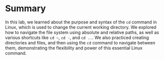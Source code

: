 # Summary

In this lab, we learned about the purpose and syntax of the `cd` command in Linux, which is used to change the current working directory. We explored how to navigate the file system using absolute and relative paths, as well as various shortcuts like `cd ~`, `cd -`, and `cd ..`. We also practiced creating directories and files, and then using the `cd` command to navigate between them, demonstrating the flexibility and power of this essential Linux command.
